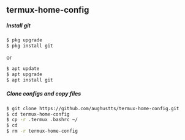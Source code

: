 ## termux-home-config
##### Install git
```sh
$ pkg upgrade
$ pkg install git
```
or 
```sh
$ apt update
$ apt upgrade
$ apt install git
```

##### Clone configs and copy files
```sh
$ git clone https://github.com/aughustts/termux-home-config.git
$ cd termux-home-config
$ cp -r .termux .bashrc ~/
$ cd
$ rm -r termux-home-config
```
